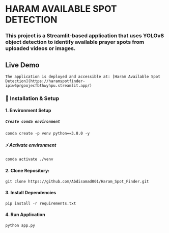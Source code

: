 # HARAM AVAILABLE SPOT DETECTION 

### This project is a Streamlit-based application that uses YOLOv8 object detection to identify available prayer spots from uploaded videos or images.




## Live Demo
`The application is deployed and accessible at:
[Haram Available Spot Detection](https://haramspotfinder-ipiw6prgoojecfbthwyhpu.streamlit.app/)`


### 🚀 Installation & Setup

#### 1. Environment Setup
##### `Create conda environment`

`conda create -p venv python==3.8.0 -y`

##### ⚡ Activate environment
 `conda activate ./venv`

#### 2. Clone Repository:
`git clone https://github.com/Abdisamad001/Haram_Spot_Finder.git` 

#### 3. Install Dependencies
`pip install -r requirements.txt`

#### 4. Run Application
`python app.py`
